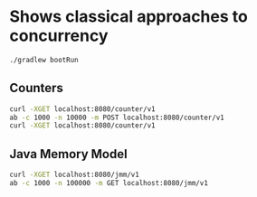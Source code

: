 # Shows classical approaches to concurrency

```bash
./gradlew bootRun
```

## Counters

```bash
curl -XGET localhost:8080/counter/v1
ab -c 1000 -n 10000 -m POST localhost:8080/counter/v1
curl -XGET localhost:8080/counter/v1
```

## Java Memory Model

```bash
curl -XGET localhost:8080/jmm/v1
ab -c 1000 -n 100000 -m GET localhost:8080/jmm/v1
```